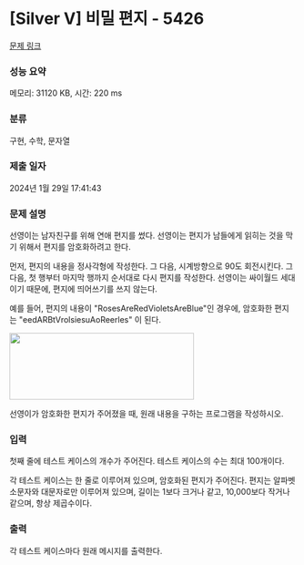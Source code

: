 # [Silver V] 비밀 편지 - 5426 

[문제 링크](https://www.acmicpc.net/problem/5426) 

### 성능 요약

메모리: 31120 KB, 시간: 220 ms

### 분류

구현, 수학, 문자열

### 제출 일자

2024년 1월 29일 17:41:43

### 문제 설명

<p>선영이는 남자친구를 위해 연애 편지를 썼다. 선영이는 편지가 남들에게 읽히는 것을 막기 위해서 편지를 암호화하려고 한다.</p>

<p>먼저, 편지의 내용을 정사각형에 작성한다. 그 다음, 시계방향으로 90도 회전시킨다. 그 다음, 첫 행부터 마지막 행까지 순서대로 다시 편지를 작성한다. 선영이는 싸이월드 세대이기 때문에, 편지에 띄어쓰기를 쓰지 않는다.</p>

<p>예를 들어, 편지의 내용이 "RosesAreRedVioletsAreBlue"인 경우에, 암호화한 편지는 "eedARBtVrolsiesuAoReerles" 이 된다.</p>

<p><img alt="" src="https://www.acmicpc.net/upload/images/encode.png" style="height:117px; width:324px"></p>

<p>선영이가 암호화한 편지가 주어졌을 때, 원래 내용을 구하는 프로그램을 작성하시오.</p>

### 입력 

 <p>첫째 줄에 테스트 케이스의 개수가 주어진다. 테스트 케이스의 수는 최대 100개이다.</p>

<p>각 테스트 케이스는 한 줄로 이루어져 있으며, 암호화된 편지가 주어진다. 편지는 알파벳 소문자와 대문자로만 이루어져 있으며, 길이는 1보다 크거나 같고, 10,000보다 작거나 같으며, 항상 제곱수이다.</p>

### 출력 

 <p>각 테스트 케이스마다 원래 메시지를 출력한다.</p>

